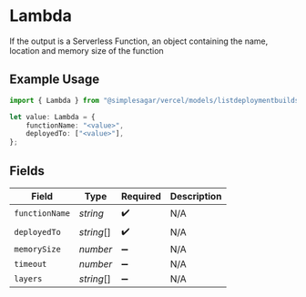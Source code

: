 # Lambda

If the output is a Serverless Function, an object containing the name, location and memory size of the function

## Example Usage

```typescript
import { Lambda } from "@simplesagar/vercel/models/listdeploymentbuildsop.js";

let value: Lambda = {
    functionName: "<value>",
    deployedTo: ["<value>"],
};
```

## Fields

| Field              | Type               | Required           | Description        |
| ------------------ | ------------------ | ------------------ | ------------------ |
| `functionName`     | *string*           | :heavy_check_mark: | N/A                |
| `deployedTo`       | *string*[]         | :heavy_check_mark: | N/A                |
| `memorySize`       | *number*           | :heavy_minus_sign: | N/A                |
| `timeout`          | *number*           | :heavy_minus_sign: | N/A                |
| `layers`           | *string*[]         | :heavy_minus_sign: | N/A                |